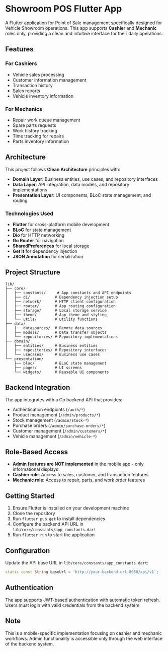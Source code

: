 # Showroom POS Flutter App

A Flutter application for Point of Sale management specifically designed for Vehicle Showroom operations. This app supports **Cashier** and **Mechanic** roles only, providing a clean and intuitive interface for their daily operations.

## Features

### For Cashiers
- Vehicle sales processing
- Customer information management
- Transaction history
- Sales reports
- Vehicle inventory information

### For Mechanics
- Repair work queue management
- Spare parts requests
- Work history tracking
- Time tracking for repairs
- Parts inventory information

## Architecture

This project follows **Clean Architecture** principles with:

- **Domain Layer**: Business entities, use cases, and repository interfaces
- **Data Layer**: API integration, data models, and repository implementations
- **Presentation Layer**: UI components, BLoC state management, and routing

### Technologies Used

- **Flutter** for cross-platform mobile development
- **BLoC** for state management
- **Dio** for HTTP networking
- **Go Router** for navigation
- **SharedPreferences** for local storage
- **Get It** for dependency injection
- **JSON Annotation** for serialization

## Project Structure

```
lib/
├── core/
│   ├── constants/     # App constants and API endpoints
│   ├── di/           # Dependency injection setup
│   ├── network/      # HTTP client configuration
│   ├── router/       # App routing configuration
│   ├── storage/      # Local storage service
│   ├── theme/        # App theme and styling
│   └── utils/        # Utility functions
├── data/
│   ├── datasources/  # Remote data sources
│   ├── models/       # Data transfer objects
│   └── repositories/ # Repository implementations
├── domain/
│   ├── entities/     # Business entities
│   ├── repositories/ # Repository interfaces
│   └── usecases/     # Business use cases
└── presentation/
    ├── bloc/         # BLoC state management
    ├── pages/        # UI screens
    └── widgets/      # Reusable UI components
```

## Backend Integration

The app integrates with a Go backend API that provides:

- Authentication endpoints (`/auth/*`)
- Product management (`/admin/products/*`)
- Stock management (`/admin/stock-*`)
- Purchase orders (`/admin/purchase-orders/*`)
- Customer management (`/admin/customers/*`)
- Vehicle management (`/admin/vehicle-*`)

## Role-Based Access

- **Admin features are NOT implemented** in the mobile app - only informational displays
- **Cashier role**: Access to sales, customer, and transaction features
- **Mechanic role**: Access to repair, parts, and work order features

## Getting Started

1. Ensure Flutter is installed on your development machine
2. Clone the repository
3. Run `flutter pub get` to install dependencies
4. Configure the backend API URL in `lib/core/constants/app_constants.dart`
5. Run `flutter run` to start the application

## Configuration

Update the API base URL in `lib/core/constants/app_constants.dart`:

```dart
static const String baseUrl = 'http://your-backend-url:8080/api/v1';
```

## Authentication

The app supports JWT-based authentication with automatic token refresh. Users must login with valid credentials from the backend system.

## Note

This is a mobile-specific implementation focusing on cashier and mechanic workflows. Admin functionality is accessible only through the web interface of the backend system.